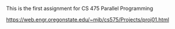 This is the first assignment for CS 475 Parallel Programming

https://web.engr.oregonstate.edu/~mjb/cs575/Projects/proj01.html
